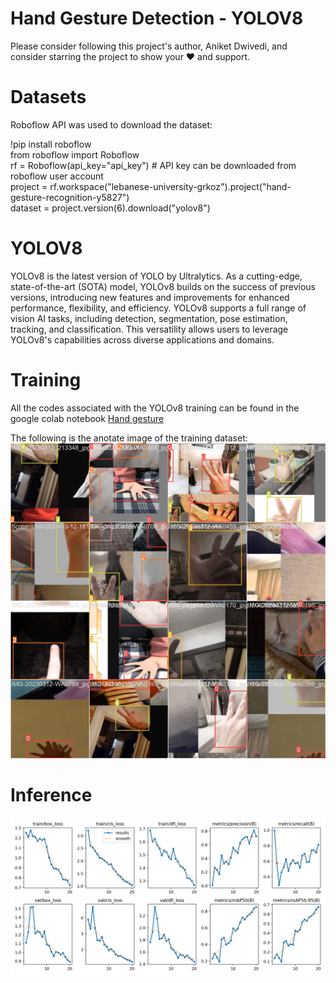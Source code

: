 # Hand Gesture Detection - YOLOV8
Please consider following this project's author, Aniket Dwivedi, and consider starring the project to show your ❤️ and support.

# Datasets
Roboflow API was used to download the dataset: <br>

!pip install roboflow<br>
from roboflow import Roboflow<br>
rf = Roboflow(api_key="api_key")  # API key can be downloaded from roboflow user account<br>
project = rf.workspace("lebanese-university-grkoz").project("hand-gesture-recognition-y5827")<br>
dataset = project.version(6).download("yolov8")

# YOLOV8
YOLOv8 is the latest version of YOLO by Ultralytics. As a cutting-edge, state-of-the-art (SOTA) model, YOLOv8 builds on the success of previous versions, introducing new features and improvements for enhanced performance, flexibility, and efficiency. YOLOv8 supports a full range of vision AI tasks, including detection, segmentation, pose estimation, tracking, and classification. This versatility allows users to leverage YOLOv8's capabilities across diverse applications and domains.


# Training
All the codes associated with the YOLOv8 training can be found in the google colab notebook <a href='https://colab.research.google.com/drive/1SvcNtVWY9283iOsB2sHmpgiOgR0SEZtJ?authuser=1#scrollTo=RZpNfszhQIEe'> Hand gesture </a><br>

The following is the anotate image of the training dataset:<br>
<img src='https://github.com/dwivedi1997/Hand-Gesture-YOLOv8/blob/main/runs/detect/train/train_batch1.jpg'></img>

# Inference
<img src='https://github.com/dwivedi1997/Hand-Gesture-YOLOv8/blob/main/runs/detect/train/results.png'></img>

